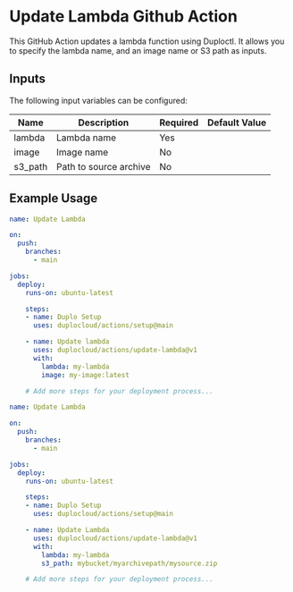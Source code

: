 # Update Lambda Github Action

This GitHub Action updates a lambda function using Duploctl. It allows you to specify the lambda name, and an image name or S3 path as inputs.

## Inputs

The following input variables can be configured:

| Name      | Description                | Required | Default Value |
|-----------|----------------------------|----------|---------------|
| lambda    | Lambda name                | Yes      |               |
| image     | Image name                 | No       |               |
| s3_path   | Path to source archive     | No       |               |

## Example Usage

```yaml
name: Update Lambda

on:
  push:
    branches:
      - main

jobs:
  deploy:
    runs-on: ubuntu-latest

    steps:
    - name: Duplo Setup
      uses: duplocloud/actions/setup@main

    - name: Update lambda
      uses: duplocloud/actions/update-lambda@v1
      with:
        lambda: my-lambda
        image: my-image:latest

    # Add more steps for your deployment process...
```
```yaml
name: Update Lambda

on:
  push:
    branches:
      - main

jobs:
  deploy:
    runs-on: ubuntu-latest

    steps:
    - name: Duplo Setup
      uses: duplocloud/actions/setup@main

    - name: Update Lambda
      uses: duplocloud/actions/update-lambda@v1
      with:
        lambda: my-lambda
        s3_path: mybucket/myarchivepath/mysource.zip

    # Add more steps for your deployment process...
```
